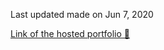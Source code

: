 Last updated made on  Jun 7, 2020

[Link of the hosted portfolio 🔗](https://suvel.github.io/spa-portfolio/)
